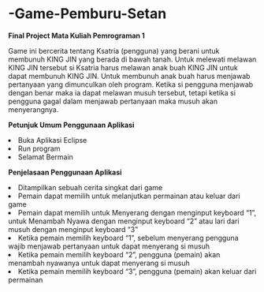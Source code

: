 # -Game-Pemburu-Setan
<b>Final Project Mata Kuliah Pemrograman 1</b>

<p>
  
  Game ini bercerita tentang Ksatria (pengguna) yang berani untuk membunuh KING JIN yang berada di bawah tanah. Untuk melewati melawan KING JIN tersebut si Ksatria harus melawan anak buah KING JIN untuk dapat membunuh KING JIN. Untuk membunuh anak buah harus menjawab pertanyaan yang dimunculkan oleh program. Ketika si pengguna menjawab dengan benar maka ia dapat melawan musuh tersebut, tetapi ketika si pengguna gagal dalam menjawab pertanyaan maka musuh akan menyerangnya.
</p>

<p>
  <b>Petunjuk Umum Penggunaan Aplikasi</b>
  <li>Buka Aplikasi Eclipse</li>
  <li>Run program</li>
  <li>Selamat Bermain</li>
</p>

<p>
  <b>Penjelasaan Penggunaan Aplikasi</b>
  <li>Ditampilkan sebuah cerita singkat dari game</li>
  <li>Pemain dapat memilih untuk melanjutkan permainan atau keluar dari game</li>
  <li>Pemain dapat memilih untuk Menyerang dengan menginput keyboard “1”, untuk Menambah Nyawa dengan menginput keyboard “2”  atau lari dari musuh dengan menginput keyboard “3”</li>
  <li>Ketika pemain memilih keyboard “1”, sebelum menyerang pengguna wajib menjawab pertanyaan untuk dapat menyerang si musuh</li>
  <li>Ketika pemain memilih keyboard “2”, pengguna (pemain) akan menambah nyawanya  untuk dapat menyerang si musuh</li>
  <li>Ketika pemain memilih keyboard “3”, pengguna (pemain) akan keluar dari permainan</li>
</p>
